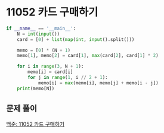 # 11052 카드 구매하기

```python
if __name__ == '__main__':
    N = int(input())
    card = [0] + list(map(int, input().split()))

    memo = [0] * (N + 1)
    memo[1], memo[2] = card[1], max(card[2], card[1] * 2)

    for i in range(3, N + 1):
        memo[i] = card[i]
        for j in range(1, i // 2 + 1):
            memo[i] = max(memo[i], memo[j] + memo[i - j])
    print(memo[N])
```



## 문제 풀이

[백준: 11052 카드 구매하기](https://dirmathfl.tistory.com/88)
